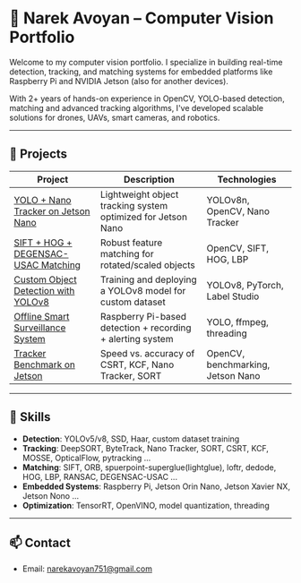 # 🧠 Narek Avoyan – Computer Vision Portfolio

Welcome to my computer vision portfolio. I specialize in building real-time detection, tracking, and matching systems for embedded platforms like Raspberry Pi and NVIDIA Jetson (also for another devices).

With 2+ years of hands-on experience in OpenCV, YOLO-based detection, matching and advanced tracking algorithms, I've developed scalable solutions for drones, UAVs, smart cameras, and robotics.

---

## 📂 Projects

| Project | Description | Technologies |
|--------|-------------|--------------|
| [YOLO + Nano Tracker on Jetson Nano](./1-yolo-nano-tracker) | Lightweight object tracking system optimized for Jetson Nano | YOLOv8n, OpenCV, Nano Tracker |
| [SIFT + HOG + DEGENSAC-USAC Matching](./2-sift-hog-matching) | Robust feature matching for rotated/scaled objects | OpenCV, SIFT, HOG, LBP |
| [Custom Object Detection with YOLOv8](./3-yolo-custom-training) | Training and deploying a YOLOv8 model for custom dataset | YOLOv8, PyTorch, Label Studio |
| [Offline Smart Surveillance System](./4-low-power-surveillance) | Raspberry Pi-based detection + recording + alerting system | YOLO, ffmpeg, threading |
| [Tracker Benchmark on Jetson](./5-algorithm-comparison) | Speed vs. accuracy of CSRT, KCF, Nano Tracker, SORT | OpenCV, benchmarking, Jetson Nano |

---

## 🔧 Skills

- **Detection**: YOLOv5/v8, SSD, Haar, custom dataset training
- **Tracking**: DeepSORT, ByteTrack, Nano Tracker, SORT, CSRT, KCF, MOSSE, OpticalFlow, pytracking ...
- **Matching**: SIFT, ORB, spuerpoint-superglue(lightglue), loftr, dedode, HOG, LBP, RANSAC, DEGENSAC-USAC ...
- **Embedded Systems**: Raspberry Pi, Jetson Orin Nano, Jetson Xavier NX, Jetson Nono ...
- **Optimization**: TensorRT, OpenVINO, model quantization, threading

---

## 📫 Contact
- Email: [narekavoyan751@gmail.com](#)
